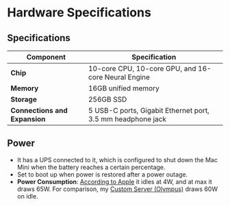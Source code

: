 # Hardware Specifications

## Specifications

| Component              | Specification                                      |
|------------------------|---------------------------------------------------|
| **Chip**              | 10-core CPU, 10-core GPU, and 16-core Neural Engine |
| **Memory**            | 16GB unified memory                               |
| **Storage**           | 256GB SSD                                         |
| **Connections and Expansion** | 5 USB-C ports, Gigabit Ethernet port, 3.5 mm headphone jack|

## Power

- It has a UPS connected to it, which is configured to shut down the Mac Mini when the battery reaches a certain percentage.
- Set to boot up when power is restored after a power outage.
- **Power Consumption**: [According to Apple](https://support.apple.com/en-us/103253) it idles at 4W, and at max it draws 65W. For comparison, my [Custom Server (Olympus)](../Custom%20Server%20(Olympus).md) draws 60W on idle.
